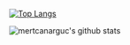 [![Top Langs](https://github-readme-stats.vercel.app/api/top-langs/?username=mertcanarguc&layout=compact&langs_count=8)](https://github.com/anuraghazra/github-readme-stats)

![mertcanarguc's github stats](https://github-readme-stats.vercel.app/api?username=mertcanarguc&count_private=true)
